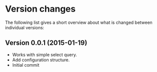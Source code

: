 Version changes
=================================================

The following list gives a short overview about what is changed between
individual versions:

Version 0.0.1 (2015-01-19)
-------------------------------------------------
- Works with simple select query.
- Add configuration structure.
- Initial commit

